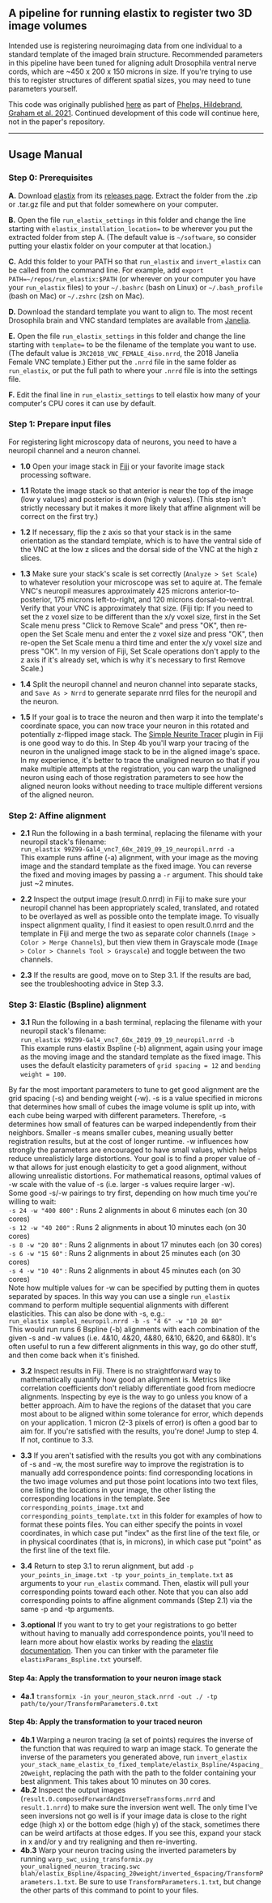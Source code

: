## A pipeline for running elastix to register two 3D image volumes
Intended use is registering neuroimaging data from one individual to a standard template of the imaged brain structure. Recommended parameters in this pipeline have been tuned for aligning adult Drosophila ventral nerve cords, which are ~450 x 200 x 150 microns in size. If you're trying to use this to register structures of different spatial sizes, you may need to tune parameters yourself.

This code was originally published [here](https://github.com/htem/GridTape_VNC_paper/tree/main/template_registration_pipeline/run_elastix) as part of [Phelps, Hildebrand, Graham et al. 2021](https://www.lee.hms.harvard.edu/phelps-hildebrand-graham-et-al-2021). Continued development of this code will continue here, not in the paper's repository.

---

## Usage Manual

### Step 0: Prerequisites
**A.** Download [elastix](https://elastix.lumc.nl/download.php) from its [releases page](https://github.com/SuperElastix/elastix/releases). Extract the folder from the .zip or .tar.gz file and put that folder somewhere on your computer.

**B.** Open the file `run_elastix_settings` in this folder and change the line starting with `elastix_installation_location=` to be wherever you put the extracted folder from step A. (The default value is `~/software`, so consider putting your elastix folder on your computer at that location.)

**C.** Add this folder to your PATH so that `run_elastix` and `invert_elastix` can be called from the command line. For example, add `export PATH=~/repos/run_elastix:$PATH` (or wherever on your computer you have your `run_elastix` files) to your `~/.bashrc` (bash on Linux) or `~/.bash_profile` (bash on Mac) or `~/.zshrc` (zsh on Mac).

**D.** Download the standard template you want to align to. The most recent Drosophila brain and VNC standard templates are available from [Janelia](https://www.janelia.org/open-science/jrc-2018-brain-templates).

**E.** Open the file `run_elastix_settings` in this folder and change the line starting with `template=` to be the filename of the template you want to use. (The default value is `JRC2018_VNC_FEMALE_4iso.nrrd`, the 2018 Janelia Female VNC template.) Either put the `.nrrd` file in the same folder as `run_elastix`, or put the full path to where your `.nrrd` file is into the settings file.

**F.** Edit the final line in `run_elastix_settings` to tell elastix how many of your computer's CPU cores it can use by default.


### Step 1: Prepare input files
For registering light microscopy data of neurons, you need to have a neuropil channel and a neuron channel.
- **1.0** Open your image stack in [Fiji](https://fiji.sc/) or your favorite image stack processing software.

- **1.1** Rotate the image stack so that anterior is near the top of the image (low y values) and posterior is down (high y values). (This step isn't strictly necessary but it makes it more likely that affine alignment will be correct on the first try.)

- **1.2** If necessary, flip the z axis so that your stack is in the same orientation as the standard template, which is to have the ventral side of the VNC at the low z slices and the dorsal side of the VNC at the high z slices.

- **1.3** Make sure your stack's scale is set correctly (`Analyze > Set Scale`) to whatever resolution your microscope was set to aquire at. The female VNC's neuropil measures approximately 425 microns anterior-to-posterior, 175 microns left-to-right, and 120 microns dorsal-to-ventral. Verify that your VNC is approximately that size. (Fiji tip: If you need to set the z voxel size to be different than the x/y voxel size, first in the Set Scale menu press "Click to Remove Scale" and press "OK", then re-open the Set Scale menu and enter the z voxel size and press "OK", then re-open the Set Scale menu a third time and enter the x/y voxel size and press "OK". In my version of Fiji, Set Scale operations don't apply to the z axis if it's already set, which is why it's necessary to first Remove Scale.)

- **1.4** Split the neuropil channel and neuron channel into separate stacks, and `Save As > Nrrd` to generate separate nrrd files for the neuropil and the neuron.

- **1.5** If your goal is to trace the neuron and then warp it into the template's coordinate space, you can now trace your neuron in this rotated and potentially z-flipped image stack. The [Simple Neurite Tracer](https://imagej.net/SNT) plugin in Fiji is one good way to do this. In Step 4b you'll warp your tracing of the neuron in the unaligned image stack to be in the aligned image's space. In my experience, it's better to trace the unaligned neuron so that if you make multiple attempts at the registration, you can warp the unaligned neuron using each of those registration parameters to see how the aligned neuron looks without needing to trace multiple different versions of the aligned neuron.


### Step 2: Affine alignment
- **2.1** Run the following in a bash terminal, replacing the filename with your neuropil stack's filename:<br>
`run_elastix 99Z99-Gal4_vnc7_60x_2019_09_19_neuropil.nrrd -a`<br>
This example runs affine (-a) alignment, with your image as the moving image and the standard template as the fixed image. You can reverse the fixed and moving images by passing a `-r` argument. This should take just ~2 minutes.

- **2.2** Inspect the output image (result.0.nrrd) in Fiji to make sure your neuropil channel has been appropriately scaled, translated, and rotated to be overlayed as well as possible onto the template image. To visually inspect alignment quality, I find it easiest to open result.0.nrrd and the template in Fiji and merge the two as separate color channels (`Image > Color > Merge Channels`), but then view them in Grayscale mode (`Image > Color > Channels Tool > Grayscale`) and toggle between the two channels.

- **2.3** If the results are good, move on to Step 3.1. If the results are bad, see the troubleshooting advice in Step 3.3.


### Step 3: Elastic (Bspline) alignment
- **3.1** Run the following in a bash terminal, replacing the filename with your neuropil stack's filename:<br>
`run_elastix 99Z99-Gal4_vnc7_60x_2019_09_19_neuropil.nrrd -b`<br>
This example runs elastix Bspline (-b) alignment, again using your image as the moving image and the standard template as the fixed image. This uses the default elasticity parameters of `grid spacing = 12` and `bending weight = 100`.

By far the most important parameters to tune to get good alignment are the grid spacing (-s) and bending weight (-w). -s is a value specified in microns that determines how small of cubes the image volume is split up into, with each cube being warped with different parameters. Therefore, -s determines how small of features can be warped independently from their neighbors. Smaller -s means smaller cubes, meaning usually better registration results, but at the cost of longer runtime. -w influences how strongly the parameters are encouraged to have small values, which helps reduce unrealisticly large distortions. Your goal is to find a proper value of -w that allows for just enough elasticity to get a good alignment, without allowing unrealistic distortions. For mathematical reasons, optimal values of -w scale with the value of -s (i.e. larger -s values require larger -w).<br>
Some good -s/-w pairings to try first, depending on how much time you're willing to wait:<br>
`-s 24 -w "400 800"`      :  Runs 2 alignments in about 6 minutes each (on 30 cores)<br>
`-s 12 -w "40 200"`       :  Runs 2 alignments in about 10 minutes each (on 30 cores)<br>
`-s 8 -w "20 80"`         :  Runs 2 alignments in about 17 minutes each (on 30 cores)<br>
`-s 6 -w "15 60"`         :  Runs 2 alignments in about 25 minutes each (on 30 cores)<br>
`-s 4 -w "10 40"`         :  Runs 2 alignments in about 45 minutes each (on 30 cores)<br>
Note how multiple values for -w can be specified by putting them in quotes separated by spaces. In this way you can use a single `run_elastix` command to perform multiple sequential alignments with different elasticities. This can also be done with -s, e.g.:<br>
`run_elastix sample1_neuropil.nrrd -b -s "4 6" -w "10 20 80"`<br>
This would run runs 6 Bspline (-b) alignments with each combination of the given -s and -w  values (i.e. 4&10, 4&20, 4&80, 6&10, 6&20, and 6&80). It's often useful to run a few different alignments in this way, go do other stuff, and then come back when it's finished.

- **3.2** Inspect results in Fiji. There is no straightforward way to mathematically quantify how good an alignment is. Metrics like correlation coefficients don't reliably differentiate good from mediocre alignments. Inspecting by eye is the way to go unless you know of a better approach. Aim to have the regions of the dataset that you care most about to be aligned within some tolerance for error, which depends on your application. 1 micron (2-3 pixels of error) is often a good bar to aim for. If you're satisfied with the results, you're done! Jump to step 4. If not, continue to 3.3.

- **3.3** If you aren't satisfied with the results you got with any combinations of -s and -w, the most surefire way to improve the registration is to manually add correspondence points: find corresponding locations in the two image volumes and put those point locations into two text files, one listing the locations in your image, the other listing the corresponding locations in the template. See `corresponding_points_image.txt` and `corresponding_points_template.txt` in this folder for examples of how to format these points files. You can either specify the points in voxel coordinates, in which case put "index" as the first line of the text file, or in physical coordinates (that is, in microns), in which case put "point" as the first line of the text file.

- **3.4** Return to step 3.1 to rerun alignment, but add `-p your_points_in_image.txt -tp your_points_in_template.txt` as arguments to your `run_elastix` command. Then, elastix will pull your corresponding points toward each other. Note that you can also add corresponding points to affine alignment commands (Step 2.1) via the same -p and -tp arguments.

- **3.optional** If you want to try to get your registrations to go better without having to manually add correspondence points, you'll need to learn more about how elastix works by reading the [elastix documentation](https://elastix.lumc.nl/doxygen/index.html). Then you can tinker with the parameter file `elastixParams_Bspline.txt` yourself.

#### Step 4a: Apply the transformation to your neuron image stack
- **4a.1** `transformix -in your_neuron_stack.nrrd -out ./ -tp path/to/your/TransformParameters.0.txt`

#### Step 4b: Apply the transformation to your traced neuron
- **4b.1** Warping a neuron tracing (a set of points) requires the inverse of the function that was required to warp an image stack. To generate the inverse of the parameters you generated above, run `invert_elastix your_stack_name_elastix_to_fixed_template/elastix_Bspline/4spacing_20weight`, replacing the path with the path to the folder containing your best alignment. This takes about 10 minutes on 30 cores.
- **4b.2** Inspect the output images (`result.0.composedForwardAndInverseTransforms.nrrd` and `result.1.nrrd`) to make sure the inversion went well. The only time I've seen inversions not go well is if your image data is close to the right edge (high x) or the bottom edge (high y) of the stack, sometimes there can be weird artifacts at those edges. If you see this, expand your stack in x and/or y and try realigning and then re-inverting.
- **4b.3** Warp your neuron tracing using the inverted parameters by running `warp_swc_using_transformix.py your_unaligned_neuron_tracing.swc blah/elastix_Bspline/4spacing_20weight/inverted_6spacing/TransformParameters.1.txt`. Be sure to use `TransformParameters.1.txt`, but change the other parts of this command to point to your files.
